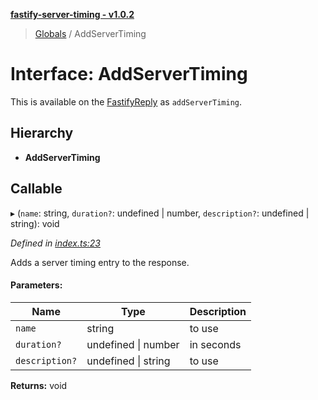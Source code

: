 **[fastify-server-timing - v1.0.2](../README.md)**

> [Globals](../README.md) / AddServerTiming

# Interface: AddServerTiming

This is available on the [FastifyReply](https://www.fastify.io/docs/latest/Reply/) as `addServerTiming`.

## Hierarchy

* **AddServerTiming**

## Callable

▸ (`name`: string, `duration?`: undefined \| number, `description?`: undefined \| string): void

*Defined in [index.ts:23](https://github.com/sastan/fastify-server-timing/blob/main/src/index.ts#L23)*

Adds a server timing entry to the response.

#### Parameters:

Name | Type | Description |
------ | ------ | ------ |
`name` | string | to use |
`duration?` | undefined \| number | in seconds |
`description?` | undefined \| string | to use  |

**Returns:** void
